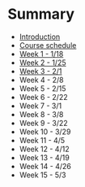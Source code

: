 # Summary

* [Introduction](README.md)
* [Course schedule](course-schedule.md)
* [Week 1 - 1\/18](week-1-118.md)
* [Week 2 - 1\/25](week-2---125.md)
* [Week 3 - 2\/1](week-3---21.md)
* Week 4 - 2\/8
* Week 5 - 2\/15
* Week 6 - 2\/22
* Week 7 - 3\/1
* Week 8 - 3\/8
* Week 9 - 3\/22
* Week 10 - 3\/29
* Week 11 - 4\/5
* Week 12 - 4\/12
* Week 13 - 4\/19
* Week 14 - 4\/26
* Week 15 - 5\/3

